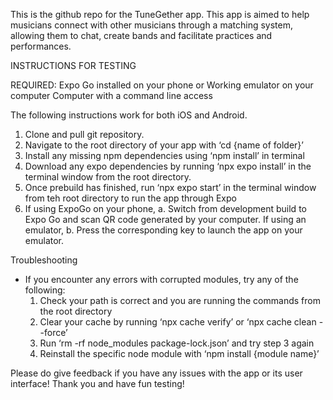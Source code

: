 This is the github repo for the TuneGether app. This app is aimed to help musicians connect with other musicians through a matching system, 
allowing them to chat, create bands and facilitate practices and performances. 


INSTRUCTIONS FOR TESTING

REQUIRED: 
Expo Go installed on your phone or Working emulator on your computer
Computer with a command line access

The following instructions work for both iOS and Android.
  1. Clone and pull git repository. 
  2. Navigate to the root directory of your app with ‘cd {name of folder}’
  3. Install any missing npm dependencies using ‘npm install’ in terminal
  4. Download any expo dependencies by running ‘npx expo install’ in the terminal window from the root directory.
  5. Once prebuild has finished, run ‘npx expo start’ in the terminal window from teh root directory to run the app through Expo
  6. If using ExpoGo on your phone,
      a. Switch from development build to Expo Go and scan QR code generated by your computer.
     If using an emulator,
      b. Press the corresponding key to launch the app on your emulator. 

Troubleshooting
- If you encounter any errors with corrupted modules, try any of the following: 
    1. Check your path is correct and you are running the commands from the root directory
    2. Clear your cache by running ‘npx cache verify’ or ‘npx cache clean --force’
    3. Run ‘rm -rf node_modules package-lock.json’ and try step 3 again
    4. Reinstall the specific node module with ‘npm install {module name}’

Please do give feedback if you have any issues with the app or its user interface! Thank you and have fun testing!
